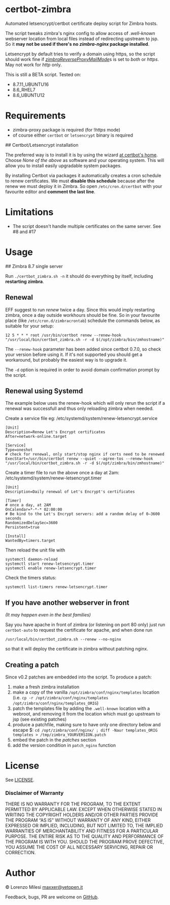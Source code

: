 # certbot-zimbra
Automated letsencrypt/certbot certificate deploy script for Zimbra hosts.

The script tweaks zimbra's nginx config to allow access of *.well-known* webserver location from local files instead of redirecting upstream to jsp. So it **may not be used if there's no *zimbra-nginx* package installed**.

Letsencrypt by default tries to verify a domain using https, so the script should work fine if [*zimbraReverseProxyMailMode*](https://wiki.zimbra.com/wiki/Enabling_Zimbra_Proxy_and_memcached#Protocol_Requirements_Including_HTTPS_Redirect)s is set to *both* or *https*. May not work for *http* only.

This is still a BETA script. Tested on:
* 8.7.11_UBUNTU16
* 8.6_RHEL7
* 8.6_UBUNTU12

# Requirements

* zimbra-proxy package is required (for !*https* mode)
* of course either `certbot` or `letsencrypt` binary is required

## Certbot/Letsencrypt installation

The preferred way is to install it is by using the wizard [at certbot's home](https://certbot.eff.org/). Choose *None of the above* as software and your operating system. This will allow you to install easily upgradable system packages.

By installing Certbot via packages it automatically creates a cron schedule to renew certificates. We must **disable this schedule** because after the renew we must deploy it in Zimbra. So open `/etc/cron.d/certbot` with your favourite editor and **comment the last line**.

# Limitations

* The script doesn't handle multiple certificates on the same server. See #8 and #17

# Usage

## Zimbra 8.7 single server

Run
`./certbot_zimbra.sh -n`
it should do everything by itself, including **restarting zimbra**.

## Renewal

EFF suggest to run *renew* twice a day. Since this would imply restarting zimbra, once a day outside workhours should be fine. So in your favourite place (like `/etc/cron.d/zimbracrontab`) schedule the commands below, as suitable for your setup:

```
12 5 * * * root /usr/bin/certbot renew --renew-hook "/usr/local/bin/certbot_zimbra.sh -r -d $(/opt/zimbra/bin/zmhostname)"
```
The `--renew-hook` parameter has been added since certbot 0.7.0, so check your version before using it. If it's not supported you should get a workaround, but probably the easiest way is to upgrade it.

The `-d` option is required in order to avoid domain confirmation prompt by the script.

## Renewal using Systemd
The example below uses the renew-hook which will only rerun the script if a renewal was successfull and thus only reloading zimbra when needed.

Create a service file eg: /etc/systemd/system/renew-letsencrypt.service

```
[Unit]
Description=Renew Let's Encrypt certificates
After=network-online.target

[Service]
Type=oneshot
# check for renewal, only start/stop nginx if certs need to be renewed
ExecStart=/usr/bin/certbot renew --quiet --agree-tos --renew-hook "/usr/local/bin/certbot_zimbra.sh -r -d $(/opt/zimbra/bin/zmhostname)"
```

Create a timer file to run the above once a day at 2am: /etc/systemd/system/renew-letsencrypt.timer

```
[Unit]
Description=Daily renewal of Let's Encrypt's certificates

[Timer]
# once a day, at 2AM
OnCalendar=*-*-* 02:00:00
# Be kind to the Let's Encrypt servers: add a random delay of 0–3600 seconds
RandomizedDelaySec=3600
Persistent=true

[Install]
WantedBy=timers.target
```

Then reload the unit file with
```
systemctl daemon-reload
systemctl start renew-letsencrypt.timer
systemctl enable renew-letsencrypt.timer
```

Check the timers status:
```
systemctl list-timers renew-letsencrypt.timer
```


## If you have another webserver in front

*(It may happen even in the best families)*

Say you have apache in front of zimbra (or listening on port 80 only) just run `certbot-auto` to request the certificate for apache, and when done run
```
/usr/local/bin/certbot_zimbra.sh --renew --no-nginx
```
so that it will deploy the certificate in zimbra without patching nginx.

## Creating a patch

Since v0.2 patches are embedded into the script. To produce a patch:

1. make a fresh zimbra installation
1. make a copy of the vanilla `/opt/zimbra/conf/nginx/templates` location (i.e. `cp -r /opt/zimbra/conf/nginx/templates /opt/zimbra/conf/nginx/templates_ORIG`)
1. patch the templates file by adding the `.well-known` location with a webroot, and removing it from the location which must go upstream to jsp (see existing patches)
1. produce a patchfile, making sure to have only one directory below and escape $: `cd /opt/zimbra/conf/nginx/ ; diff -Naur templates_ORIG templates > /tmp/zimbra_YOURVERSION.patch`
1. embed the patch in the *patches* section
1. add the version condition in `patch_nginx` function

# License

See [LICENSE](LICENSE).

### Disclaimer of Warranty

THERE IS NO WARRANTY FOR THE PROGRAM, TO THE EXTENT PERMITTED BY APPLICABLE LAW. EXCEPT WHEN OTHERWISE STATED IN WRITING THE COPYRIGHT HOLDERS AND/OR OTHER PARTIES PROVIDE THE PROGRAM “AS IS” WITHOUT WARRANTY OF ANY KIND, EITHER EXPRESSED OR IMPLIED, INCLUDING, BUT NOT LIMITED TO, THE IMPLIED WARRANTIES OF MERCHANTABILITY AND FITNESS FOR A PARTICULAR PURPOSE. THE ENTIRE RISK AS TO THE QUALITY AND PERFORMANCE OF THE PROGRAM IS WITH YOU. SHOULD THE PROGRAM PROVE DEFECTIVE, YOU ASSUME THE COST OF ALL NECESSARY SERVICING, REPAIR OR CORRECTION.

# Author

&copy; Lorenzo Milesi <maxxer@yetopen.it>

Feedback, bugs, PR are welcome on [GitHub](https://github.com/yetopen/certbot-zimbra).
